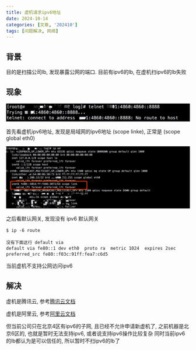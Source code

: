```yaml
---
title: 虚机请求ipv6地址
date: 2024-10-14
categories: [文章, '202410']
tags: [问题解决, 网络]
---
```


## 背景

目的是扫描公司lb, 发现暴露公网的端口. 目前有ipv6的lb, 在虚机扫ipv6的lb失败

## 现象

![访问不通](/commons/202410/2.png)


首先看虚机ipv6地址, 发现是局域网的ipv6地址 (scope linke), 正常是 (scope global eth0)

![ipv6地址](/commons/202410/3.png)


之后看默认网关, 发现没有 ipv6 默认网关

```shell 
$ ip -6 route 

没有下面这行 default via
default via fe80::1 dev eth0  proto ra  metric 1024  expires 2sec  preferred_src fe80::f03c:91ff:fea7:c6d5
```

当前虚机不支持公网访问ipv6


## 解决

虚机是腾讯云, 参考[腾讯云文档](https://cloud.tencent.com/document/product/1142/47665)

虚机是阿里云, 参考[阿里云文档](https://help.aliyun.com/zh/ipv6-gateway/getting-started/?spm=a2c4g.11186623.0.0.436a7b28bHsfgy)

但当前公司只在北京4区有ipv6的子网, 且已经不允许申请新虚机了, 之前机器是北京6区的, 也就是暂时无法支持ipv6, 或者说支持ipv6操作比较复杂
同时当前ipv6的lb都认为是可以信任的, 所以暂时不扫ipv6的lb了
